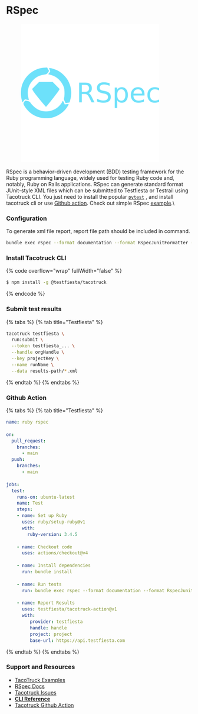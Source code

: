# RSpec

<figure><img src="../../../.gitbook/assets/rspec-plain-wordmark-8x-2.png" alt="" width="375"><figcaption></figcaption></figure>

RSpec is a behavior-driven development (BDD) testing framework for the Ruby programming language, widely used for testing Ruby code and, notably, Ruby on Rails applications. RSpec  can  generate standard format JUnit-style XML files  which can be  submitted  to Testfiesta or Testrail using Tacotruck CLI. You just need to install the popular [`pytest`](https://docs.pytest.org/en/stable/getting-started.html) , and install tacotruck  cli or use [Github action](https://github.com/testfiesta/tacotruck-action).  Check out simple RSpec [example](https://github.com/testfiesta/tacotruck-examples/tree/main/demo-rspec-tf).\


### Configuration

To generate xml file report,  report file path should be included in command.

```sh
bundle exec rspec --format documentation --format RspecJunitFormatter --out spec/reports/test-results.xml
```

### Install Tacotruck CLI

{% code overflow="wrap" fullWidth="false" %}
```sh
$ npm install -g @testfiesta/tacotruck
```
{% endcode %}

### Submit test results

{% tabs %}
{% tab title="Testfiesta" %}
```sh
tacotruck testfiesta \
  run:submit \
  --token testfiesta_... \
  --handle orgHandle \
  --key projectKey \
  --name runName \
  --data results-path/*.xml
```
{% endtab %}
{% endtabs %}

### Github Action

{% tabs %}
{% tab title="Testfiesta" %}
```yaml
name: ruby rspec

on:
  pull_request:
    branches:
      - main
  push:
    branches:
      - main

jobs:
  test:
    runs-on: ubuntu-latest
    name: Test
    steps:
    - name: Set up Ruby
      uses: ruby/setup-ruby@v1
      with:
        ruby-version: 3.4.5

    - name: Checkout code
      uses: actions/checkout@v4

    - name: Install dependencies
      run: bundle install

    - name: Run tests
      run: bundle exec rspec --format documentation --format RspecJunitFormatter --out spec/test-reports/test-results.xml

    - name: Report Results
      uses: testfiesta/tacotruck-action@v1
      with:
         provider: testfiesta
         handle: handle
         project: project
         base-url: https://api.testfiesta.com

```
{% endtab %}
{% endtabs %}

### Support and Resources

* [TacoTruck Examples](https://github.com/testfiesta/tacotruck-examples)
* [RSpec Docs](https://rspec.info/documentation)
* [Tacotruck Issues](https://github.com/testfiesta/tacotruck/issues)
* [**CLI Reference**](../../tacotruck-cli/)
* [Tacotruck Github Action](https://github.com/testfiesta/tacotruck-action)
